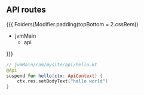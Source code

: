 ## API routes

{{{ Folders(Modifier.padding(topBottom = 2.cssRem)) 

* jvmMain
  * api 

}}}

```kotlin <fragment,apibackend> [api-backend]
// jvmMain/com/mysite/api/hello.kt
@Api
suspend fun hello(ctx: ApiContext) {
    ctx.res.setBodyText("hello world")
}
```
